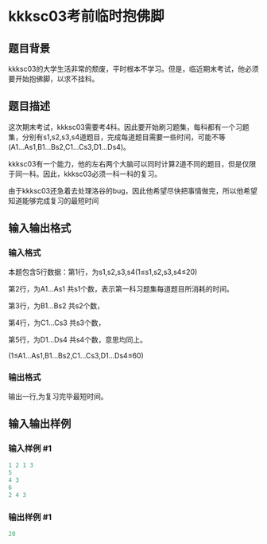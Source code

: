 # kkksc03考前临时抱佛脚

## 题目背景

kkksc03的大学生活非常的颓废，平时根本不学习。但是，临近期末考试，他必须要开始抱佛脚，以求不挂科。

## 题目描述

这次期末考试，kkksc03需要考4科。因此要开始刷习题集，每科都有一个习题集，分别有s1,s2,s3,s4道题目，完成每道题目需要一些时间，可能不等(A1...As1,B1...Bs2,C1...Cs3,D1...Ds4)。

kkksc03有一个能力，他的左右两个大脑可以同时计算2道不同的题目，但是仅限于同一科。因此，kkksc03必须一科一科的复习。

由于kkksc03还急着去处理洛谷的bug，因此他希望尽快把事情做完，所以他希望知道能够完成复习的最短时间

## 输入输出格式

### 输入格式

本题包含5行数据：第1行，为s1,s2,s3,s4(1≤s1,s2,s3,s4≤20)

第2行，为A1...As1 共s1个数，表示第一科习题集每道题目所消耗的时间。

第3行，为B1...Bs2 共s2个数，

第4行，为C1...Cs3 共s3个数，

第5行，为D1...Ds4 共s4个数，意思均同上。

(1≤A1...As1,B1...Bs2,C1...Cs3,D1...Ds4≤60)

### 输出格式

输出一行,为复习完毕最短时间。

## 输入输出样例

### 输入样例 #1

```cpp
1 2 1 3		
5
4 3
6
2 4 3

```
### 输出样例 #1

```cpp
20
```


